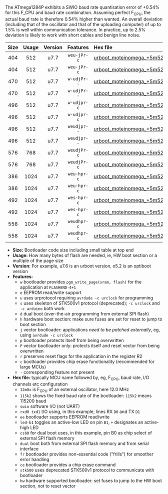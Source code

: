 The ATmega1284P exhibits a SWIO baud rate quantisation error of +0.54% for this F_CPU and baud rate combination. Assuming perfect F<sub>CPU</sub>, the actual baud rate is therefore 0.54% higher than wanted. An overall deviation (including that of the oscillator and that of the uploading computer) of up to 1.5% is well within communication tolerance. In practice, up to 2.5% deviation is likely to work with short cables and benign line noise.

|Size|Usage|Version|Features|Hex file|
|:-:|:-:|:-:|:-:|:--|
|404|512|u7.7|`weu-jPr-c`|[urboot_moteinomega_+5m5296x_+125k0_swio_rxd0_txd1_ee_led+d7_fr_ce.hex](https://raw.githubusercontent.com/stefanrueger/urboot.hex/main/boards/moteinomega/external_oscillator/fcpu_+5m5296x/br_+125k0/urboot_moteinomega_+5m5296x_+125k0_swio_rxd0_txd1_ee_led+d7_fr_ce.hex)|
|404|512|u7.7|`weu-jPr-c`|[urboot_moteinomega_+5m5296x_+125k0_swio_rxd2_txd3_ee_led+d7_fr_ce.hex](https://raw.githubusercontent.com/stefanrueger/urboot.hex/main/boards/moteinomega/external_oscillator/fcpu_+5m5296x/br_+125k0/urboot_moteinomega_+5m5296x_+125k0_swio_rxd2_txd3_ee_led+d7_fr_ce.hex)|
|470|512|u7.7|`w-udjPr--`|[urboot_moteinomega_+5m5296x_+125k0_swio_rxd0_txd1_led+d7_csc7_dual_fr.hex](https://raw.githubusercontent.com/stefanrueger/urboot.hex/main/boards/moteinomega/external_oscillator/fcpu_+5m5296x/br_+125k0/urboot_moteinomega_+5m5296x_+125k0_swio_rxd0_txd1_led+d7_csc7_dual_fr.hex)|
|470|512|u7.7|`w-udjPr--`|[urboot_moteinomega_+5m5296x_+125k0_swio_rxd2_txd3_led+d7_csc7_dual_fr.hex](https://raw.githubusercontent.com/stefanrueger/urboot.hex/main/boards/moteinomega/external_oscillator/fcpu_+5m5296x/br_+125k0/urboot_moteinomega_+5m5296x_+125k0_swio_rxd2_txd3_led+d7_csc7_dual_fr.hex)|
|496|512|u7.7|`w-udjpr-c`|[urboot_moteinomega_+5m5296x_+125k0_swio_rxd0_txd1_led+d7_csc7_dual_fr_ce.hex](https://raw.githubusercontent.com/stefanrueger/urboot.hex/main/boards/moteinomega/external_oscillator/fcpu_+5m5296x/br_+125k0/urboot_moteinomega_+5m5296x_+125k0_swio_rxd0_txd1_led+d7_csc7_dual_fr_ce.hex)|
|496|512|u7.7|`w-udjpr-c`|[urboot_moteinomega_+5m5296x_+125k0_swio_rxd2_txd3_led+d7_csc7_dual_fr_ce.hex](https://raw.githubusercontent.com/stefanrueger/urboot.hex/main/boards/moteinomega/external_oscillator/fcpu_+5m5296x/br_+125k0/urboot_moteinomega_+5m5296x_+125k0_swio_rxd2_txd3_led+d7_csc7_dual_fr_ce.hex)|
|496|512|u7.7|`weudjpr--`|[urboot_moteinomega_+5m5296x_+125k0_swio_rxd0_txd1_ee_led+d7_csc7_dual.hex](https://raw.githubusercontent.com/stefanrueger/urboot.hex/main/boards/moteinomega/external_oscillator/fcpu_+5m5296x/br_+125k0/urboot_moteinomega_+5m5296x_+125k0_swio_rxd0_txd1_ee_led+d7_csc7_dual.hex)|
|496|512|u7.7|`weudjpr--`|[urboot_moteinomega_+5m5296x_+125k0_swio_rxd2_txd3_ee_led+d7_csc7_dual.hex](https://raw.githubusercontent.com/stefanrueger/urboot.hex/main/boards/moteinomega/external_oscillator/fcpu_+5m5296x/br_+125k0/urboot_moteinomega_+5m5296x_+125k0_swio_rxd2_txd3_ee_led+d7_csc7_dual.hex)|
|576|768|u7.7|`weudjPr-c`|[urboot_moteinomega_+5m5296x_+125k0_swio_rxd0_txd1_ee_led+d7_csc7_dual_fr_ce.hex](https://raw.githubusercontent.com/stefanrueger/urboot.hex/main/boards/moteinomega/external_oscillator/fcpu_+5m5296x/br_+125k0/urboot_moteinomega_+5m5296x_+125k0_swio_rxd0_txd1_ee_led+d7_csc7_dual_fr_ce.hex)|
|576|768|u7.7|`weudjPr-c`|[urboot_moteinomega_+5m5296x_+125k0_swio_rxd2_txd3_ee_led+d7_csc7_dual_fr_ce.hex](https://raw.githubusercontent.com/stefanrueger/urboot.hex/main/boards/moteinomega/external_oscillator/fcpu_+5m5296x/br_+125k0/urboot_moteinomega_+5m5296x_+125k0_swio_rxd2_txd3_ee_led+d7_csc7_dual_fr_ce.hex)|
|386|1024|u7.7|`weu-hpr-c`|[urboot_moteinomega_+5m5296x_+125k0_swio_rxd0_txd1_ee_led+d7_fr_ce_hw.hex](https://raw.githubusercontent.com/stefanrueger/urboot.hex/main/boards/moteinomega/external_oscillator/fcpu_+5m5296x/br_+125k0/urboot_moteinomega_+5m5296x_+125k0_swio_rxd0_txd1_ee_led+d7_fr_ce_hw.hex)|
|386|1024|u7.7|`weu-hpr-c`|[urboot_moteinomega_+5m5296x_+125k0_swio_rxd2_txd3_ee_led+d7_fr_ce_hw.hex](https://raw.githubusercontent.com/stefanrueger/urboot.hex/main/boards/moteinomega/external_oscillator/fcpu_+5m5296x/br_+125k0/urboot_moteinomega_+5m5296x_+125k0_swio_rxd2_txd3_ee_led+d7_fr_ce_hw.hex)|
|492|1024|u7.7|`wes-hpr-c`|[urboot_moteinomega_+5m5296x_+125k0_swio_rxd0_txd1_ee_led+d7_fr_ce_stk500_hw.hex](https://raw.githubusercontent.com/stefanrueger/urboot.hex/main/boards/moteinomega/external_oscillator/fcpu_+5m5296x/br_+125k0/urboot_moteinomega_+5m5296x_+125k0_swio_rxd0_txd1_ee_led+d7_fr_ce_stk500_hw.hex)|
|492|1024|u7.7|`wes-hpr-c`|[urboot_moteinomega_+5m5296x_+125k0_swio_rxd2_txd3_ee_led+d7_fr_ce_stk500_hw.hex](https://raw.githubusercontent.com/stefanrueger/urboot.hex/main/boards/moteinomega/external_oscillator/fcpu_+5m5296x/br_+125k0/urboot_moteinomega_+5m5296x_+125k0_swio_rxd2_txd3_ee_led+d7_fr_ce_stk500_hw.hex)|
|558|1024|u7.7|`weudhpr-c`|[urboot_moteinomega_+5m5296x_+125k0_swio_rxd0_txd1_ee_led+d7_csc7_dual_fr_ce_hw.hex](https://raw.githubusercontent.com/stefanrueger/urboot.hex/main/boards/moteinomega/external_oscillator/fcpu_+5m5296x/br_+125k0/urboot_moteinomega_+5m5296x_+125k0_swio_rxd0_txd1_ee_led+d7_csc7_dual_fr_ce_hw.hex)|
|558|1024|u7.7|`weudhpr-c`|[urboot_moteinomega_+5m5296x_+125k0_swio_rxd2_txd3_ee_led+d7_csc7_dual_fr_ce_hw.hex](https://raw.githubusercontent.com/stefanrueger/urboot.hex/main/boards/moteinomega/external_oscillator/fcpu_+5m5296x/br_+125k0/urboot_moteinomega_+5m5296x_+125k0_swio_rxd2_txd3_ee_led+d7_csc7_dual_fr_ce_hw.hex)|

- **Size:** Bootloader code size including small table at top end
- **Usage:** How many bytes of flash are needed, ie, HW boot section or a multiple of the page size
- **Version:** For example, u7.6 is an urboot version, o5.2 is an optiboot version
- **Features:**
  + `w` bootloader provides `pgm_write_page(sram, flash)` for the application at `FLASHEND-4+1`
  + `e` EEPROM read/write support
  + `u` uses urprotocol requiring `avrdude -c urclock` for programming
  + `s` uses skeleton of STK500v1 protocol (deprecated); `-c urclock` and `-c arduino` both work
  + `d` dual boot (over-the-air programming from external SPI flash)
  + `h` hardware boot section: make sure fuses are set for reset to jump to boot section
  + `j` vector bootloader: applications *need to be patched externally*, eg, using `avrdude -c urclock`
  + `p` bootloader protects itself from being overwritten
  + `P` vector bootloader only: protects itself and reset vector from being overwritten
  + `r` preserves reset flags for the application in the register R2
  + `c` bootloader provides chip erase functionality (recommended for large MCUs)
  + `-` corresponding feature not present
- **Hex file:** typically MCU name followed by, eg, F<sub>CPU</sub>, baud rate, I/O channels etc configuration
  + `12m0x` is F<sub>CPU</sub> of an external oscillator, here 12.0 MHz
  + `115k2` shows the fixed baud rate of the bootloader: `115k2` means 115200 baud
  + `swio` software I/O (not UART)
  + `rxd0 txd1` I/O using, in this example, lines RX `D0` and TX `D1`
  + `ee` bootloader supports EEPROM read/write
  + `led-b1` toggles an active-low LED on pin `B1`, `+` designates an active-high LED
  + `csb0` for dual boot uses, in this example, pin B0 as chip select of external SPI flash memory
  + `dual` boot both from external SPI flash memory and from serial interface
  + `fr` bootloader provides non-essential code ("frills") for smoother error handling
  + `ce` bootloader provides a chip erase command
  + `stk500` uses deprecated STK500v1 protocol to communicate with bootloader
  + `hw` hardware supported bootloader: set fuses to jump to the HW boot section, not to reset vector
